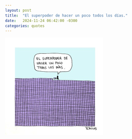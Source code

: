 ```yaml
---
layout: post
title:  "El superpoder de hacer un poco todos los días."
date:   2024-11-24 06:42:00 -0300
categories: quotes
---
```

[![El superpoder de hacer un poco todos los días.](/assets/un-poco.jpg)](http://www.72kilos.com/2018/02/un-poco.html)
